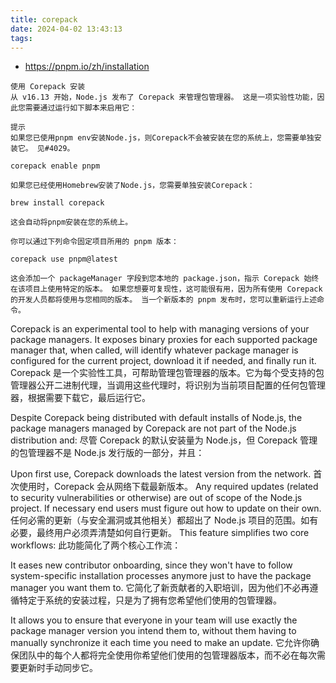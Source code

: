```yaml
---
title: corepack
date: 2024-04-02 13:43:13
tags:
---
```

- https://pnpm.io/zh/installation
```
使用 Corepack 安装
从 v16.13 开始，Node.js 发布了 Corepack 来管理包管理器。 这是一项实验性功能，因此您需要通过运行如下脚本来启用它：

提示
如果您已使用pnpm env安装Node.js，则Corepack不会被安装在您的系统上，您需要单独安装它。 见#4029。

corepack enable pnpm

如果您已经使用Homebrew安装了Node.js，您需要单独安装Corepack：

brew install corepack

这会自动将pnpm安装在您的系统上。

你可以通过下列命令固定项目所用的 pnpm 版本：

corepack use pnpm@latest

这会添加一个 packageManager 字段到您本地的 package.json，指示 Corepack 始终在该项目上使用特定的版本。 如果您想要可复现性，这可能很有用，因为所有使用 Corepack 的开发人员都将使用与您相同的版本。 当一个新版本的 pnpm 发布时，您可以重新运行上述命令。
```

Corepack is an experimental tool to help with managing versions of your package managers. It exposes binary proxies for each supported package manager that, when called, will identify whatever package manager is configured for the current project, download it if needed, and finally run it.
Corepack 是一个实验性工具，可帮助管理包管理器的版本。它为每个受支持的包管理器公开二进制代理，当调用这些代理时，将识别为当前项目配置的任何包管理器，根据需要下载它，最后运行它。

Despite Corepack being distributed with default installs of Node.js, the package managers managed by Corepack are not part of the Node.js distribution and:
尽管 Corepack 的默认安装量为 Node.js，但 Corepack 管理的包管理器不是 Node.js 发行版的一部分，并且：

Upon first use, Corepack downloads the latest version from the network.
首次使用时，Corepack 会从网络下载最新版本。
Any required updates (related to security vulnerabilities or otherwise) are out of scope of the Node.js project. If necessary end users must figure out how to update on their own.
任何必需的更新（与安全漏洞或其他相关）都超出了 Node.js 项目的范围。如有必要，最终用户必须弄清楚如何自行更新。
This feature simplifies two core workflows:
此功能简化了两个核心工作流：

It eases new contributor onboarding, since they won't have to follow system-specific installation processes anymore just to have the package manager you want them to.
它简化了新贡献者的入职培训，因为他们不必再遵循特定于系统的安装过程，只是为了拥有您希望他们使用的包管理器。

It allows you to ensure that everyone in your team will use exactly the package manager version you intend them to, without them having to manually synchronize it each time you need to make an update.
它允许你确保团队中的每个人都将完全使用你希望他们使用的包管理器版本，而不必在每次需要更新时手动同步它。